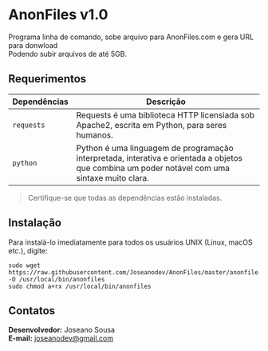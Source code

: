 # AnonFiles v1.0

Programa linha de comando, sobe arquivo para AnonFiles.com e gera URL para donwload  
Podendo subir arquivos de até 5GB.

## Requerimentos

| Dependências | Descrição |
| :--- | --- |
| `requests` | Requests é uma biblioteca HTTP licensiada sob Apache2, escrita em Python, para seres humanos. |
| `python` | Python é uma linguagem de programação interpretada, interativa e orientada a objetos que combina um poder notável com uma sintaxe muito clara. |

>Certifique-se que todas as dependências estão instaladas.

## Instalação

Para instalá-lo imediatamente para todos os usuários UNIX (Linux, macOS etc.), digite:

	sudo wget https://raw.githubusercontent.com/Joseanodev/AnonFiles/master/anonfile.py -O /usr/local/bin/anonfiles
	sudo chmod a+rx /usr/local/bin/anonfiles

## Contatos

**Desenvolvedor:** Joseano Sousa  
**E-mail:** joseanodev@gmail.com  

